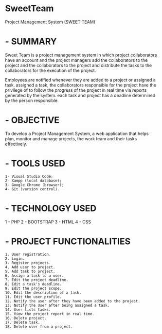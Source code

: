 # SweetTeam
Project Management System (SWEET TEAM) 

# - SUMMARY 
Sweet Team is a project management system in which project collaborators
have an account and the project managers add the collaborators to the project and 
the collaborators to the project and distribute the tasks to the collaborators for the
execution of the project. 

Employees are notified whenever they are added to a project or assigned a task. 
assigned a task, the collaborators responsible for the project have the privilege of
to follow the progress of the project in real time via reports generated by the system.
each task and project has a deadline determined by the person responsible.   

# - OBJECTIVE  
To develop a Project Management System, a web application that helps plan, monitor and manage projects, the work team and their tasks effectively.  

# - TOOLS USED  
    1- Visual Studio Code;
    2- Xampp (local database);
    3- Google Chrome (browser);
    4- Git (version control). 
 
# - TECHNOLOGY USED  
   1 - PHP 
   2 - BOOTSTRAP 
   3 - HTML 
   4 - CSS 

# - PROJECT FUNCTIONALITIES 
    1. User registration. 
    2. Login. 
    3. Register projects. 
    4. Add user to project. 
    5. Add task to project. 
    6. Assign a task to a user. 
    7. Edit the project deadline. 
    8. Edit a task's deadline. 
    9. Edit the project scope. 
    10. Edit the description of a task. 
    11. Edit the user profile. 
    12. Notify the user after they have been added to the project. 
    13. Notify the User after being assigned a task. 
    14. User lists tasks. 
    15. View the project report in real time. 
    16. Delete project. 
    17. Delete task. 
    18. Delete user from a project. 
